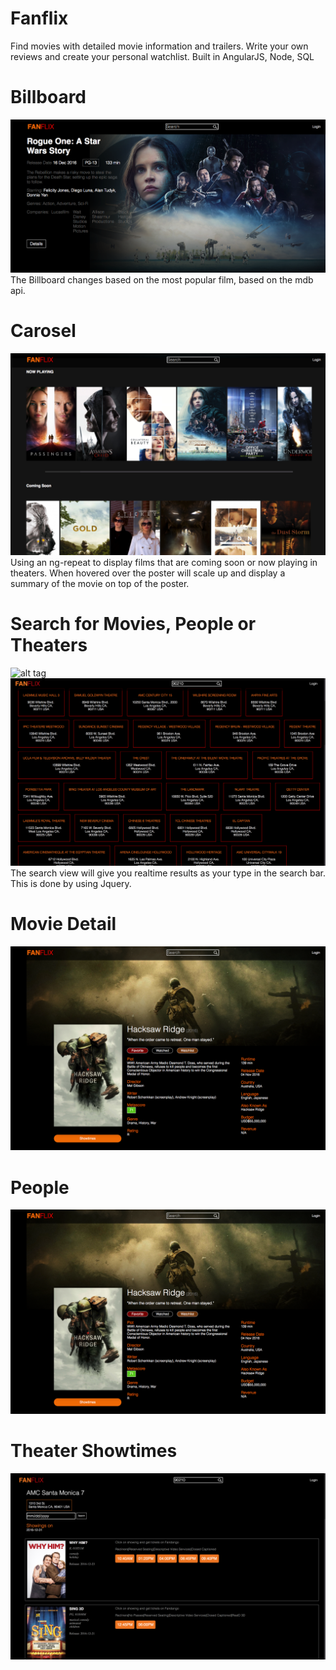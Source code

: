 # Fanflix
Find movies with detailed movie information and trailers. Write your own reviews and create your personal watchlist. Built in AngularJS, Node, SQL

# Billboard
![alt tag](https://github.com/wesleyhuang23/fanflix/blob/master/screenshots/billboard.png?raw=true)
The Billboard changes based on the most popular film, based on the mdb api.

# Carosel
![alt tag](https://github.com/wesleyhuang23/fanflix/blob/master/screenshots/slider.png?raw=true)
Using an ng-repeat to display films that are coming soon or now playing in theaters. When hovered over the poster will scale up and display a summary of the movie on top of the poster.

# Search for Movies, People or Theaters
![alt tag](https://github.com/wesleyhuang23/fanflix/blob/master/screenshots/search.png?raw=true)
![alt tag](https://github.com/wesleyhuang23/fanflix/blob/master/screenshots/theater-search.png?raw=true)
The search view will give you realtime results as your type in the search bar. This is done by using Jquery.

# Movie Detail
![alt tag](https://github.com/wesleyhuang23/fanflix/blob/master/screenshots/details.png?raw=true)

# People
![alt tag](https://github.com/wesleyhuang23/fanflix/blob/master/screenshots/details.png?raw=true)

# Theater Showtimes
![alt tag](https://github.com/wesleyhuang23/fanflix/blob/master/screenshots/showtimes.png?raw=true)

